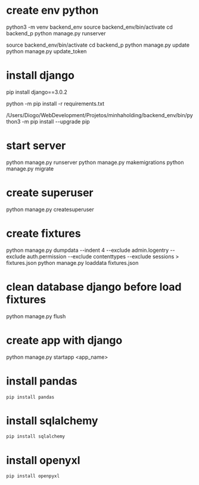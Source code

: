# create env python

python3 -m venv backend_env
source backend_env/bin/activate
cd backend_p
python manage.py runserver

source backend_env/bin/activate
cd backend_p
python manage.py update
python manage.py update_token

# install django

pip install django==3.0.2

python -m pip install -r requirements.txt

/Users/Diogo/WebDevelopment/Projetos/minhaholding/backend_env/bin/python3 -m pip install --upgrade pip

# start server

python manage.py runserver
python manage.py makemigrations
python manage.py migrate

# create superuser

python manage.py createsuperuser

# create fixtures

python manage.py dumpdata --indent 4 --exclude admin.logentry --exclude auth.permission --exclude contenttypes --exclude sessions > fixtures.json
python manage.py loaddata fixtures.json

# clean database django before load fixtures

python manage.py flush

# create app with django

python manage.py startapp <app_name>

# install pandas

    pip install pandas

# install sqlalchemy

    pip install sqlalchemy

# install openyxl

    pip install openpyxl
